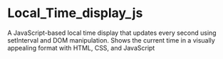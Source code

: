 # Local_Time_display_js
A JavaScript-based local time display that updates every second using setInterval and DOM manipulation. Shows the current time in a visually appealing format with HTML, CSS, and JavaScript
